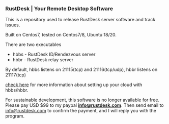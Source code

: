 ### RustDesk | Your Remote Desktop Software

This is a repository used to release RustDesk server software and track issues.

Built on Centos7, tested on Centos7/8, Ubuntu 18/20.

There are two executables
  - hbbs - RustDesk ID/Rendezvous server
  - hbbr - RustDesk relay server

By default, hbbs listens on 21115(tcp) and 21116(tcp/udp), hbbr listens on 21117(tcp)

[check here](https://rustdesk.com/blog/id-relay-set/) for more information about setting up your cloud with hbbs/hbbr.

For sustainable development, this software is no longer available for free. Please pay USD $99 to my paypal **info@rustdesk.com**. Then send email to info@rustdesk.com to confirm the payment, and I will reply you with the program.

